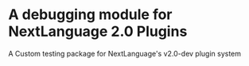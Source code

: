 # A debugging module for NextLanguage 2.0 Plugins
A Custom testing package for NextLanguage's v2.0-dev plugin system
